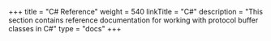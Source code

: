 +++
title = "C# Reference"
weight = 540
linkTitle = "C#"
description = "This section contains reference documentation for working with protocol buffer classes in C#"
type = "docs"
+++
